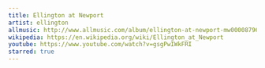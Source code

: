 ```yaml
---
title: Ellington at Newport
artist: ellington
allmusic: http://www.allmusic.com/album/ellington-at-newport-mw0000879617
wikipedia: https://en.wikipedia.org/wiki/Ellington_at_Newport
youtube: https://www.youtube.com/watch?v=gsgPwIWkFRI
starred: true
---
```

